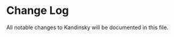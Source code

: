 # Change Log
All notable changes to Kandinsky will be documented in this file.



[mislavjavor]: https://www.mislavjavor.com
